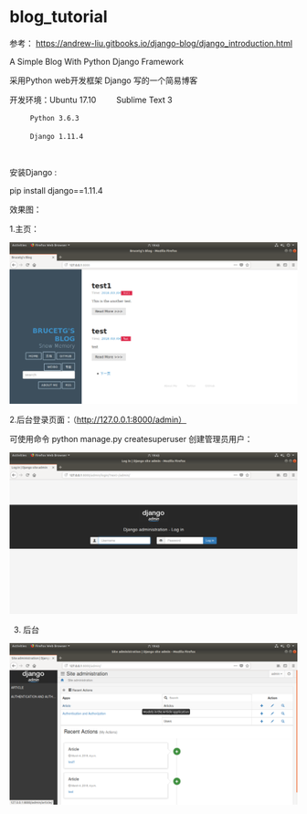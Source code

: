 # blog_tutorial


参考： https://andrew-liu.gitbooks.io/django-blog/django_introduction.html




A Simple Blog With Python Django Framework


采用Python web开发框架 Django 写的一个简易博客


开发环境：Ubuntu 17.10
        
         Sublime Text 3
        
         Python 3.6.3
         
         Django 1.11.4
         
    
    
  安装Django :
  
  
  pip install django==1.11.4
         
         
效果图：


1.主页：


![Image text](https://raw.githubusercontent.com/Brucetg/blog_tutorial/master/1.png)


2.后台登录页面：（http://127.0.0.1:8000/admin）


可使用命令    python manage.py createsuperuser       创建管理员用户：

![Image text](https://raw.githubusercontent.com/Brucetg/blog_tutorial/master/2.png)


3. 后台

![Image text](https://raw.githubusercontent.com/Brucetg/blog_tutorial/master/3.png)



